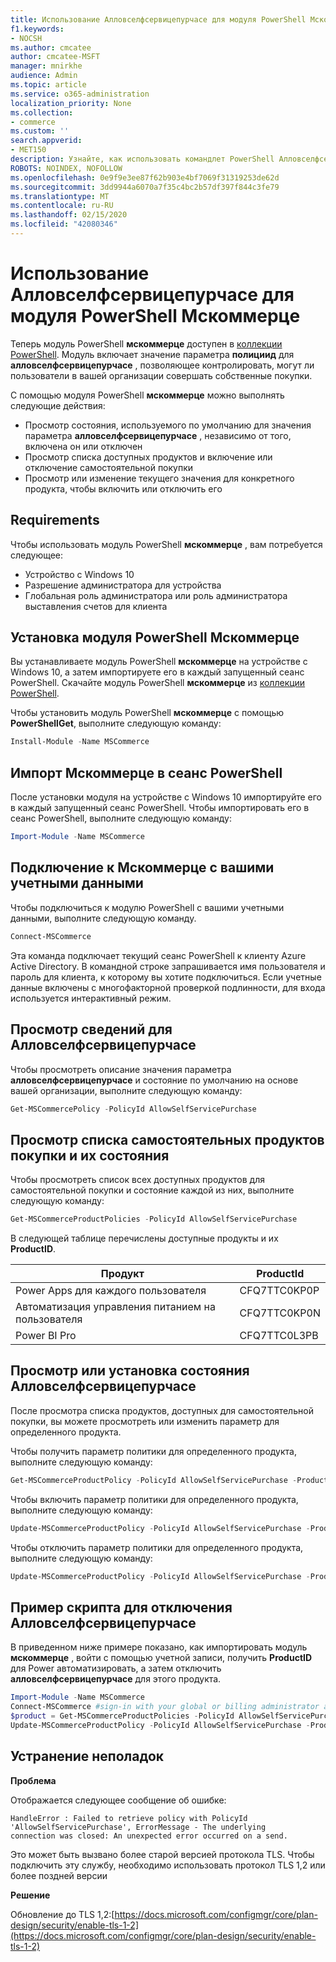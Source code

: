 ```yaml
---
title: Использование Алловселфсервицепурчасе для модуля PowerShell Мскоммерце
f1.keywords:
- NOCSH
ms.author: cmcatee
author: cmcatee-MSFT
manager: mnirkhe
audience: Admin
ms.topic: article
ms.service: o365-administration
localization_priority: None
ms.collection:
- commerce
ms.custom: ''
search.appverid:
- MET150
description: Узнайте, как использовать командлет PowerShell Алловселфсервицепурчасе для включения или отключения самостоятельной покупки.
ROBOTS: NOINDEX, NOFOLLOW
ms.openlocfilehash: 0e9f9e3ee87f62b903e4bf7069f31319253de62d
ms.sourcegitcommit: 3dd9944a6070a7f35c4bc2b57df397f844c3fe79
ms.translationtype: MT
ms.contentlocale: ru-RU
ms.lasthandoff: 02/15/2020
ms.locfileid: "42080346"
---
```

# <a name="use-allowselfservicepurchase-for-the-mscommerce-powershell-module"></a>Использование Алловселфсервицепурчасе для модуля PowerShell Мскоммерце

Теперь модуль PowerShell **мскоммерце** доступен в [коллекции PowerShell](https://aka.ms/allowselfservicepurchase-powershell-gallery). Модуль включает значение параметра **полициид** для **алловселфсервицепурчасе** , позволяющее контролировать, могут ли пользователи в вашей организации совершать собственные покупки.

С помощью модуля PowerShell **мскоммерце** можно выполнять следующие действия:

- Просмотр состояния, используемого по умолчанию для значения параметра **алловселфсервицепурчасе** , независимо от того, включена он или отключен
- Просмотр списка доступных продуктов и включение или отключение самостоятельной покупки
- Просмотр или изменение текущего значения для конкретного продукта, чтобы включить или отключить его

## <a name="requirements"></a>Requirements

Чтобы использовать модуль PowerShell **мскоммерце** , вам потребуется следующее:

- Устройство с Windows 10
- Разрешение администратора для устройства
- Глобальная роль администратора или роль администратора выставления счетов для клиента

## <a name="install-the-mscommerce-powershell-module"></a>Установка модуля PowerShell Мскоммерце

Вы устанавливаете модуль PowerShell **мскоммерце** на устройстве с Windows 10, а затем импортируете его в каждый запущенный сеанс PowerShell. Скачайте модуль PowerShell **мскоммерце** из [коллекции PowerShell](https://aka.ms/allowselfservicepurchase-powershell-gallery).

Чтобы установить модуль PowerShell **мскоммерце** с помощью **PowerShellGet**, выполните следующую команду:

```powershell
Install-Module -Name MSCommerce
```

## <a name="import-mscommerce-into-the-powershell-session"></a>Импорт Мскоммерце в сеанс PowerShell

После установки модуля на устройстве с Windows 10 импортируйте его в каждый запущенный сеанс PowerShell. Чтобы импортировать его в сеанс PowerShell, выполните следующую команду:

```powershell
Import-Module -Name MSCommerce
```

## <a name="connect-to-mscommerce-with-your-credentials"></a>Подключение к Мскоммерце с вашими учетными данными

Чтобы подключиться к модулю PowerShell с вашими учетными данными, выполните следующую команду.

```powershell
Connect-MSCommerce
```

Эта команда подключает текущий сеанс PowerShell к клиенту Azure Active Directory. В командной строке запрашивается имя пользователя и пароль для клиента, к которому вы хотите подключиться. Если учетные данные включены с многофакторной проверкой подлинности, для входа используется интерактивный режим.

## <a name="view-details-for-allowselfservicepurchase"></a>Просмотр сведений для Алловселфсервицепурчасе

Чтобы просмотреть описание значения параметра **алловселфсервицепурчасе** и состояние по умолчанию на основе вашей организации, выполните следующую команду:

```powershell
Get-MSCommercePolicy -PolicyId AllowSelfServicePurchase
```

## <a name="view-a-list-of-self-service-purchase-products-and-their-status"></a>Просмотр списка самостоятельных продуктов покупки и их состояния

Чтобы просмотреть список всех доступных продуктов для самостоятельной покупки и состояние каждой из них, выполните следующую команду:

```powershell
Get-MSCommerceProductPolicies -PolicyId AllowSelfServicePurchase
```

В следующей таблице перечислены доступные продукты и их **ProductID**.

| Продукт | ProductId |
|-----------------------------|--------------|
| Power Apps для каждого пользователя | CFQ7TTC0KP0P |
| Автоматизация управления питанием на пользователя | CFQ7TTC0KP0N |
| Power BI Pro | CFQ7TTC0L3PB |

## <a name="view-or-set-the-status-for-allowselfservicepurchase"></a>Просмотр или установка состояния Алловселфсервицепурчасе

После просмотра списка продуктов, доступных для самостоятельной покупки, вы можете просмотреть или изменить параметр для определенного продукта.

Чтобы получить параметр политики для определенного продукта, выполните следующую команду:

```powershell
Get-MSCommerceProductPolicy -PolicyId AllowSelfServicePurchase -ProductId CFQ7TTC0KP0N
```

Чтобы включить параметр политики для определенного продукта, выполните следующую команду:

```powershell
Update-MSCommerceProductPolicy -PolicyId AllowSelfServicePurchase -ProductId CFQ7TTC0KP0N -Enabled $True
```

Чтобы отключить параметр политики для определенного продукта, выполните следующую команду:

```powershell
Update-MSCommerceProductPolicy -PolicyId AllowSelfServicePurchase -ProductId CFQ7TTC0KP0N -Enabled $False
```

## <a name="example-script-to-disable-allowselfservicepurchase"></a>Пример скрипта для отключения Алловселфсервицепурчасе

В приведенном ниже примере показано, как импортировать модуль **мскоммерце** , войти с помощью учетной записи, получить **ProductID** для Power автоматизировать, а затем отключить **алловселфсервицепурчасе** для этого продукта.

```powershell
Import-Module -Name MSCommerce
Connect-MSCommerce #sign-in with your global or billing administrator account when prompted
$product = Get-MSCommerceProductPolicies -PolicyId AllowSelfServicePurchase | where {$_.ProductName -match 'Power Automate'}
Update-MSCommerceProductPolicy -PolicyId AllowSelfServicePurchase -ProductId $product.ProductID -Enabled $false
```

## <a name="troubleshooting"></a>Устранение неполадок

**Проблема**

Отображается следующее сообщение об ошибке:

    HandleError : Failed to retrieve policy with PolicyId 'AllowSelfServicePurchase', ErrorMessage - The underlying
    connection was closed: An unexpected error occurred on a send.

Это может быть вызвано более старой версией протокола TLS. Чтобы подключить эту службу, необходимо использовать протокол TLS 1,2 или более поздней версии

**Решение**

Обновление до TLS 1,2:[https://docs.microsoft.com/configmgr/core/plan-design/security/enable-tls-1-2](https://docs.microsoft.com/configmgr/core/plan-design/security/enable-tls-1-2)

<!--
## Uninstall the MSCommerce module

Before you uninstall the MSCommerce module, close your current PowerShell session, then open a new session with admin rights.

To remove the **MSCommerce** PowerShell module from your computer, run the following command:

```powershell
Uninstall-Module -Name MSCommerce
```-->
